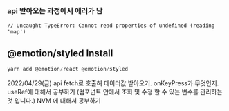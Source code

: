 ### api 받아오는 과정에서 에러가 남

```
// Uncaught TypeError: Cannot read properties of undefined (reading 'map')
```

## @emotion/styled Install

```javascript
yarn add @emotion/react @emotion/styled
```

2022/04/29(금)
api fetch로 호출해 데이터값 받아오기.
onKeyPress가 무엇인지.
useRef에 대해서 공부하기
(컴포넌트 안에서 조회 및 수정 할 수 있는 변수를 관리하는 것 입니다.)
NVM 에 대해서 공부하기

